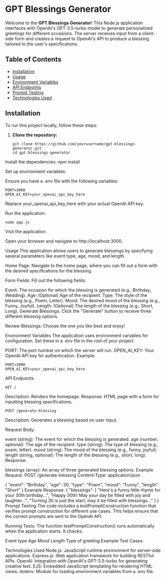 # GPT Blessings Generator

Welcome to the **GPT Blessings Generator**!
This Node.js application interfaces with OpenAI's GPT-3.5-turbo model to generate personalized greetings for different occasions.
The server receives input from a client-side form and creates a request to OpenAI's API to produce a blessing tailored to the user's specifications.

## Table of Contents

- [Installation](#installation)
- [Usage](#usage)
- [Environment Variables](#environment-variables)
- [API Endpoints](#api-endpoints)
- [Prompt Testing](#prompt-testing)
- [Technologies Used](#technologies-used)

## Installation

To run this project locally, follow these steps:

1. **Clone the repository:**

   ```
   git clone https://github.com/yourusername/gpt-blessings-generator.git
   cd gpt-blessings-generator
Install the dependencies:
npm install

Set up environment variables:

Ensure you have a .env file with the following variables:
```
PORT=3000
OPEN_AI_KEY=your_openai_api_key_here
```

Replace your_openai_api_key_here with your actual OpenAI API key.

Run the application:
```
node app.js
```

Visit the application:

Open your browser and navigate to http://localhost:3000.

Usage
This application allows users to generate blessings by specifying several parameters like event type, age, mood, and length.

Home Page: Navigate to the home page, where you can fill out a form with the desired specifications for the blessing.

Form Fields: Fill out the following fields:

Event: The occasion for which the blessing is generated (e.g., Birthday, Wedding).
Age: (Optional) Age of the recipient.
Type: The style of the blessing (e.g., Poem, Letter).
Mood: The desired mood of the blessing (e.g., Funny, Joyful).
Length: (Optional) The length of the blessing (e.g., Short, Long).
Generate Blessings: Click the "Generate" button to receive three different blessing options.

Review Blessings: Choose the one you like best and enjoy!

Environment Variables
The application uses environment variables for configuration. Set these in a .env file in the root of your project:

PORT: The port number on which the server will run.
OPEN_AI_KEY: Your OpenAI API key for authentication.
Example:
```
PORT=3000
OPEN_AI_KEY=your_openai_api_key_here
```


API Endpoints
```
GET /
```
Description: Renders the homepage.
Response: HTML page with a form for inputting blessing specifications.

```
POST /generate-blessing
```
Description: Generates a blessing based on user input.

Request Body:

event (string): The event for which the blessing is generated.
age (number, optional): The age of the recipient.
type (string): The type of blessing (e.g., poem, letter).
mood (string): The mood of the blessing (e.g., funny, joyful).
length (string, optional): The length of the blessing (e.g., short, long).
Response:

blessings (array): An array of three generated blessing options.
Example Request:
POST /generate-blessing
Content-Type: application/json

{
  "event": "Birthday",
  "age": 30,
  "type": "Poem",
  "mood": "Funny",
  "length": "Short"
}
Example Response:
{
  "blessings": [
    "Here's a funny little rhyme for your 30th birthday...",
    "Happy 30th! May your day be filled with joy and laughter...",
    "Turning 30 is just the start, may it be filled with blessings..."
  ]
}
Prompt Testing
The code includes a testPromptConstruction function that verifies prompt construction for different use cases. This helps ensure that the correct prompts are sent to the OpenAI API.

Running Tests:
The function testPromptConstruction() runs automatically when the application starts. It checks:

Event type
Age
Mood
Length
Type of greeting
Example Test Cases:

Technologies Used
Node.js: JavaScript runtime environment for server-side applications.
Express.js: Web application framework for building RESTful APIs.
OpenAI: Integration with OpenAI's GPT-3.5-turbo for generating creative text.
EJS: Embedded JavaScript templating for rendering HTML views.
dotenv: Module for loading environment variables from a .env file.

